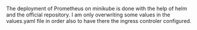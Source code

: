 The deployment of Prometheus on minikube is done with the help of helm and the official repository. I am only overwriting some values in the values.yaml file in order also to have there the ingress controler configured.